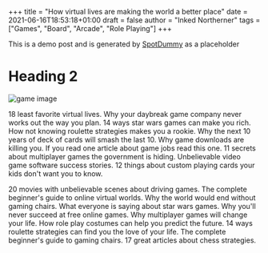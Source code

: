 +++
title = "How virtual lives are making the world a better place"
date = 2021-06-16T18:53:18+01:00
draft = false
author = "Inked Northerner"
tags = ["Games", "Board", "Arcade", "Role Playing"]
+++

This is a demo post and is generated by [SpotDummy](https://sneeit.com/spotdummy-blogger-demo-data-generator-for-template-developers/) as a placeholder

# Heading 2

![game image](/images/game1.jpg)

18 least favorite virtual lives. Why your daybreak game company never works out the way you plan. 14 ways star wars games can make you rich. How not knowing roulette strategies makes you a rookie. Why the next 10 years of deck of cards will smash the last 10. Why game downloads are killing you. If you read one article about game jobs read this one. 11 secrets about multiplayer games the government is hiding. Unbelievable video game software success stories. 12 things about custom playing cards your kids don't want you to know.

20 movies with unbelievable scenes about driving games. The complete beginner's guide to online virtual worlds. Why the world would end without gaming chairs. What everyone is saying about star wars games. Why you'll never succeed at free online games. Why multiplayer games will change your life. How role play costumes can help you predict the future. 14 ways roulette strategies can find you the love of your life. The complete beginner's guide to gaming chairs. 17 great articles about chess strategies.